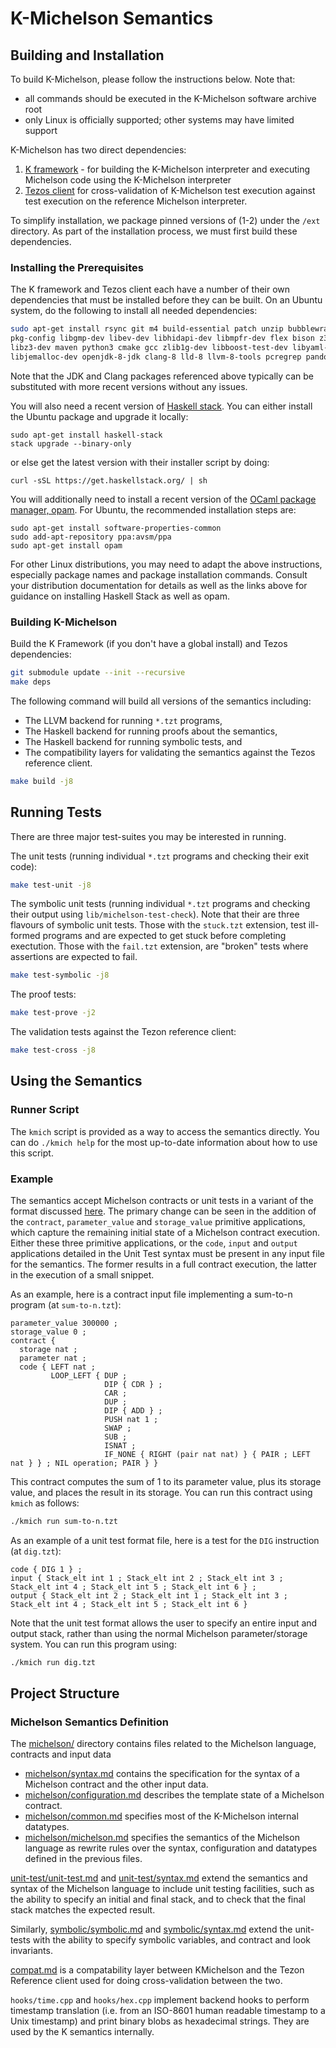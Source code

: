 K-Michelson Semantics
=====================

Building and Installation
-------------------------

To build K-Michelson, please follow the instructions below. Note that:

-   all commands should be executed in the K-Michelson software archive root
-   only Linux is officially supported; other systems may have limited support

K-Michelson has two direct dependencies:

1.  [K framework](https://github.com/kframework/k) - for building the K-Michelson
    interpreter and executing Michelson code using the K-Michelson interpreter
2.  [Tezos client](http://tezos.gitlab.io/index.html) for cross-validation of
    K-Michelson test execution against test execution on the reference Michelson
    interpreter.

To simplify installation, we package pinned versions of (1-2) under the `/ext`
directory. As part of the installation process, we must first build these
dependencies.

### Installing the Prerequisites

The K framework and Tezos client each have a number of their own dependencies
that must be installed before they can be built. On an Ubuntu system, do the
following to install all needed dependencies:

```sh
sudo apt-get install rsync git m4 build-essential patch unzip bubblewrap wget  \
pkg-config libgmp-dev libev-dev libhidapi-dev libmpfr-dev flex bison z3        \
libz3-dev maven python3 cmake gcc zlib1g-dev libboost-test-dev libyaml-dev     \
libjemalloc-dev openjdk-8-jdk clang-8 lld-8 llvm-8-tools pcregrep pandoc
```

Note that the JDK and Clang packages referenced above typically can be
substituted with more recent versions without any issues.

You will also need a recent version of [Haskell stack](https://docs.haskellstack.org/en/stable/install_and_upgrade).
You can either install the Ubuntu package and upgrade it locally:

```
sudo apt-get install haskell-stack
stack upgrade --binary-only
```

or else get the latest version with their installer script by doing:

```
curl -sSL https://get.haskellstack.org/ | sh
```

You will additionally need to install a recent version of the [OCaml package manager, opam](https://opam.ocaml.org/doc/Install.html).
For Ubuntu, the recommended installation steps are:

```
sudo apt-get install software-properties-common
sudo add-apt-repository ppa:avsm/ppa
sudo apt-get install opam
```

For other Linux distributions, you may need to adapt the above instructions,
especially package names and package installation commands.
Consult your distribution documentation for details as well as the links
above for guidance on installing Haskell Stack as well as opam.

### Building K-Michelson

Build the K Framework (if you don't have a global install) and Tezos dependencies:

```sh
git submodule update --init --recursive
make deps
```

The following command will build all versions of the semantics including:

-   The LLVM backend for running `*.tzt` programs,
-   The Haskell backend for running proofs about the semantics,
-   The Haskell backend for running symbolic tests, and
-   The compatibility layers for validating the semantics against the Tezos reference client.

```sh
make build -j8
```

Running Tests
-------------

There are three major test-suites you may be interested in running.

The unit tests (running individual `*.tzt` programs and checking their exit code):

```sh
make test-unit -j8
```

The symbolic unit tests (running individual `*.tzt` programs and checking their
output using `lib/michelson-test-check`). Note that their are three flavours of
symbolic unit tests. Those with the `stuck.tzt` extension, test ill-formed
programs and are expected to get stuck before completing exectution. Those with
the `fail.tzt` extension, are "broken" tests where assertions are expected to
fail.

```sh
make test-symbolic -j8
```

The proof tests:

```sh
make test-prove -j2
```

The validation tests against the Tezon reference client:

```sh
make test-cross -j8
```

Using the Semantics
-------------------

### Runner Script

The `kmich` script is provided as a way to access the semantics directly.
You can do `./kmich help` for the most up-to-date information about how to use this script.

### Example

The semantics accept Michelson contracts or unit tests in a variant of the format discussed [here](https://gitlab.com/tezos/tezos/-/merge_requests/1487/diffs).
The primary change can be seen in the addition of the `contract`, `parameter_value` and `storage_value` primitive applications, which capture the remaining initial state of a Michelson contract execution.
Either these three primitive applications, or the `code`, `input` and `output` applications detailed in the Unit Test syntax must be present in any input file for the semantics.
The former results in a full contract execution, the latter in the execution of a small snippet.

As an example, here is a contract input file implementing a sum-to-n program (at `sum-to-n.tzt`):

```tzt
parameter_value 300000 ;
storage_value 0 ;
contract {
  storage nat ;
  parameter nat ;
  code { LEFT nat ;
         LOOP_LEFT { DUP ;
                     DIP { CDR } ;
                     CAR ;
                     DUP ;
                     DIP { ADD } ;
                     PUSH nat 1 ;
                     SWAP ;
                     SUB ;
                     ISNAT ;
                     IF_NONE { RIGHT (pair nat nat) } { PAIR ; LEFT nat } } ; NIL operation; PAIR } }
```

This contract computes the sum of 1 to its parameter value, plus its storage value, and places the result in its storage.
You can run this contract using `kmich` as follows:

```sh
./kmich run sum-to-n.tzt
```

As an example of a unit test format file, here is a test for the `DIG` instruction (at `dig.tzt`):

```tzt
code { DIG 1 } ;
input { Stack_elt int 1 ; Stack_elt int 2 ; Stack_elt int 3 ; Stack_elt int 4 ; Stack_elt int 5 ; Stack_elt int 6 } ;
output { Stack_elt int 2 ; Stack_elt int 1 ; Stack_elt int 3 ; Stack_elt int 4 ; Stack_elt int 5 ; Stack_elt int 6 }
```

Note that the unit test format allows the user to specify an entire input and output stack, rather than using the normal Michelson parameter/storage system.
You can run this program using:

```sh
./kmich run dig.tzt
```

Project Structure
-----------------

### Michelson Semantics Definition

The [michelson/](./michelson/) directory contains files related to the Michelson language, contracts and input data

* [michelson/syntax.md](./michelson/syntax.md) contains the specification for the syntax of a Michelson contract and the other input data.
* [michelson/configuration.md](./michelson/configuration.md) describes the template state of a Michelson contract.
* [michelson/common.md](./michelson/common.md) specifies most of the K-Michelson internal datatypes.
* [michelson/michelson.md](./michelson/michelson.md) specifies the semantics of the Michelson language as rewrite rules over the syntax, configuration and datatypes defined in the previous files.

[unit-test/unit-test.md](./unit-test/unit-test.md) and [unit-test/syntax.md](./unit-test/syntax.md) extend the semantics and syntax of the Michelson language to include unit testing facilities, such as the ability to specify an initial and final stack, and to check that the final stack matches the expected result.

Similarly, [symbolic/symbolic.md](./symbolic/symbolic.md) and [symbolic/syntax.md](./symbolic/syntax.md) extend the unit-tests with the ability to specify symbolic variables, and contract and look invariants.

[compat.md](./compat.md) is a compatability layer between KMichelson and the Tezon Reference client used for doing cross-validation between the two.

`hooks/time.cpp` and `hooks/hex.cpp` implement backend hooks to perform timestamp translation (i.e. from an ISO-8601 human readable timestamp to a Unix timestamp) and print binary blobs as hexadecimal strings.
They are used by the K semantics internally.
